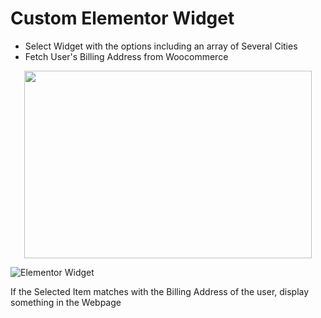 # Custom Elementor Widget
- Select Widget with the options including an array of Several Cities
- Fetch User's Billing Address from Woocommerce

<p align="center">
  <img width="460" height="300" src="https://i.ibb.co/4dsymgc/address.jpg">
</p>

![Elementor Widget](https://i.ibb.co/vX6DXmK/elementor.jpg)


If the Selected Item matches with the Billing Address of the user, display something in the Webpage